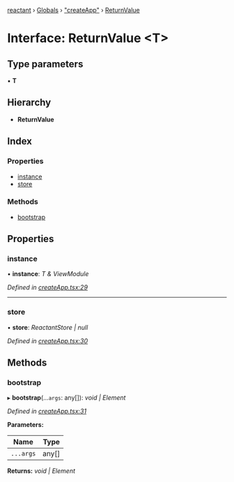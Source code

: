 [reactant](../README.md) › [Globals](../globals.md) › ["createApp"](../modules/_createapp_.md) › [ReturnValue](_createapp_.returnvalue.md)

# Interface: ReturnValue <**T**>

## Type parameters

▪ **T**

## Hierarchy

* **ReturnValue**

## Index

### Properties

* [instance](_createapp_.returnvalue.md#instance)
* [store](_createapp_.returnvalue.md#store)

### Methods

* [bootstrap](_createapp_.returnvalue.md#bootstrap)

## Properties

###  instance

• **instance**: *T & ViewModule*

*Defined in [createApp.tsx:29](https://github.com/unadlib/reactant/blob/aaa61ad/packages/reactant/src/createApp.tsx#L29)*

___

###  store

• **store**: *ReactantStore | null*

*Defined in [createApp.tsx:30](https://github.com/unadlib/reactant/blob/aaa61ad/packages/reactant/src/createApp.tsx#L30)*

## Methods

###  bootstrap

▸ **bootstrap**(...`args`: any[]): *void | Element*

*Defined in [createApp.tsx:31](https://github.com/unadlib/reactant/blob/aaa61ad/packages/reactant/src/createApp.tsx#L31)*

**Parameters:**

Name | Type |
------ | ------ |
`...args` | any[] |

**Returns:** *void | Element*
